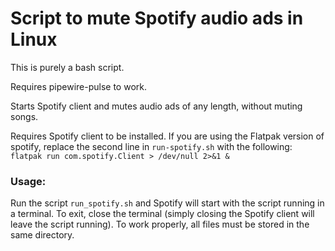 # Script to mute Spotify audio ads in Linux

This is purely a bash script.

Requires pipewire-pulse to work.

Starts Spotify client and mutes audio ads of any length, without muting songs.

Requires Spotify client to be installed. If you are using the Flatpak version of spotify, replace the second line in `run-spotify.sh` with the following:
`flatpak run com.spotify.Client > /dev/null 2>&1 &`

### Usage:

Run the script `run_spotify.sh` and Spotify will start with the script running in a terminal. To exit, close the terminal (simply closing the Spotify client will leave the script running).
To work properly, all files must be stored in the same directory.
